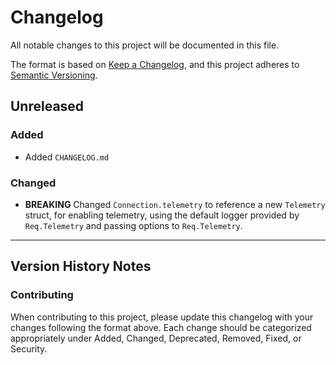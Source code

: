 # Changelog

All notable changes to this project will be documented in this file.

The format is based on [Keep a Changelog](https://keepachangelog.com/en/1.0.0/),
and this project adheres to [Semantic Versioning](https://semver.org/spec/v2.0.0.html).

## Unreleased

### Added
- Added `CHANGELOG.md`

### Changed
- **BREAKING** Changed `Connection.telemetry` to reference a new `Telemetry` struct, for enabling telemetry, using the default logger provided by `Req.Telemetry` and passing options to `Req.Telemetry`.

---

## Version History Notes

### Contributing
When contributing to this project, please update this changelog with your changes following the format above. Each change should be categorized appropriately under Added, Changed, Deprecated, Removed, Fixed, or Security. 